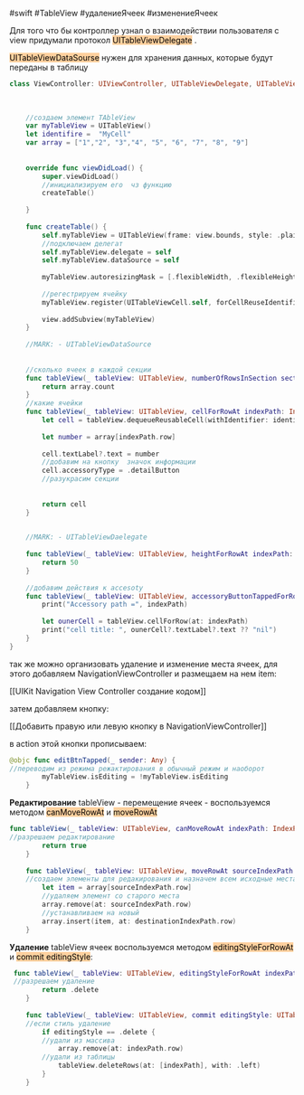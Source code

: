 #swift #TableView #удалениеЯчеек #изменениеЯчеек

Для того что бы контроллер узнал о взаимодействии пользователя с view придумали протокол <mark style="background: #FFB86CA6;">UITableViewDelegate</mark> .

 <mark style="background: #FFB86CA6;">UITableViewDataSourse</mark>  нужен для хранения данных, которые будут переданы  в таблицу

```swift
class ViewController: UIViewController, UITableViewDelegate, UITableViewDataSource {
    
    
    
    //создаем элемент TAbleView
    var myTableView = UITableView()
    let identifire =  "MyCell"
    var array = ["1","2", "3","4", "5", "6", "7", "8", "9"]
    
    
    override func viewDidLoad() {
        super.viewDidLoad()
        //инициализируем его  чз функцию
        createTable()
       
    }
    
    func createTable() {
        self.myTableView = UITableView(frame: view.bounds, style: .plain)
        //подключаем делегат
        self.myTableView.delegate = self
        self.myTableView.dataSource = self
        
        myTableView.autoresizingMask = [.flexibleWidth, .flexibleHeight]
        
        //регестрируем ячейку
        myTableView.register(UITableViewCell.self, forCellReuseIdentifier: identifire)
        
        view.addSubview(myTableView)
    }
    
    //MARK: - UITableViewDataSource
   
    
    //сколько ячеек в каждой секции
    func tableView(_ tableView: UITableView, numberOfRowsInSection section: Int) -> Int {
        return array.count
    }
    //какие ячейки
    func tableView(_ tableView: UITableView, cellForRowAt indexPath: IndexPath) -> UITableViewCell {
        let cell = tableView.dequeueReusableCell(withIdentifier: identifire, for: indexPath)
        
        let number = array[indexPath.row]
        
        cell.textLabel?.text = number
        //добавим на кнопку  значок информации
        cell.accessoryType = .detailButton
        //разукрасим секции
        
        
        return cell
    }

    
    //MARK: - UITableViewDaelegate
    
    func tableView(_ tableView: UITableView, heightForRowAt indexPath: IndexPath) -> CGFloat {
        return 50
    }
    
    //добавим действия к accesoty
    func tableView(_ tableView: UITableView, accessoryButtonTappedForRowWith indexPath: IndexPath) {
        print("Accessory path =", indexPath)
        
        let ounerCell = tableView.cellForRow(at: indexPath)
        print("cell title: ", ounerCell?.textLabel?.text ?? "nil")
    }
}

```

так же можно организовать удаление и изменение места ячеек, для этого добавляем NavigationViewController и размещаем на нем item:

[[UIKit Navigation View Controller создание кодом]]

затем добавляем кнопку:

[[Добавить правую или левую кнопку в NavigationViewController]]

в action этой кнопки прописываем:

```swift
@objc func editBtnTapped(_ sender: Any) {
//переводим из режима режактирования в обычный режим и наоборот
        myTableView.isEditing = !myTableView.isEditing
    }
```

**Редактирование** tableView - перемещение ячеек - воспользуемся методом <mark style="background: #FFB86CA6;">canMoveRowAt</mark> и <mark style="background: #FFB86CA6;">moveRowAt</mark>

```swift 
func tableView(_ tableView: UITableView, canMoveRowAt indexPath: IndexPath) -> Bool {
//разрешаем редактирование
        return true
    }
    
    func tableView(_ tableView: UITableView, moveRowAt sourceIndexPath: IndexPath, to destinationIndexPath: IndexPath) {
    //создаем элементы для редакирования и назначем всем исходные места
        let item = array[sourceIndexPath.row]
        //удаляем элемент со старого места
        array.remove(at: sourceIndexPath.row)
        //устанавливаем на новый
        array.insert(item, at: destinationIndexPath.row)
    }
```


 **Удаление** tableView ячеек воспользуемся методом <mark style="background: #FFB86CA6;">editingStyleForRowAt</mark> и <mark style="background: #FFB86CA6;">commit editingStyle</mark>:

```swift
 func tableView(_ tableView: UITableView, editingStyleForRowAt indexPath: IndexPath) -> UITableViewCell.EditingStyle {
 //разрешаем удаление
        return .delete
    }
    
    func tableView(_ tableView: UITableView, commit editingStyle: UITableViewCell.EditingStyle, forRowAt indexPath: IndexPath) {
    //если стиль удаление
        if editingStyle == .delete {
        //удали из массива
            array.remove(at: indexPath.row)
        //удали из таблицы
            tableView.deleteRows(at: [indexPath], with: .left)
        }
    }
```


